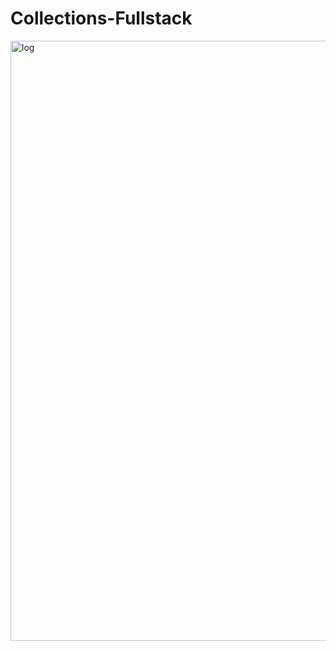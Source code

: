 # Collections-Fullstack
<img width="960" alt="log" src="https://user-images.githubusercontent.com/68550040/173540810-11f55413-3732-4e0b-af37-5f1662239e9a.png">
